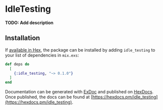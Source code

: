 # IdleTesting

**TODO: Add description**

## Installation

If [available in Hex](https://hex.pm/docs/publish), the package can be installed
by adding `idle_testing` to your list of dependencies in `mix.exs`:

```elixir
def deps do
  [
    {:idle_testing, "~> 0.1.0"}
  ]
end
```

Documentation can be generated with [ExDoc](https://github.com/elixir-lang/ex_doc)
and published on [HexDocs](https://hexdocs.pm). Once published, the docs can
be found at [https://hexdocs.pm/idle_testing](https://hexdocs.pm/idle_testing).

